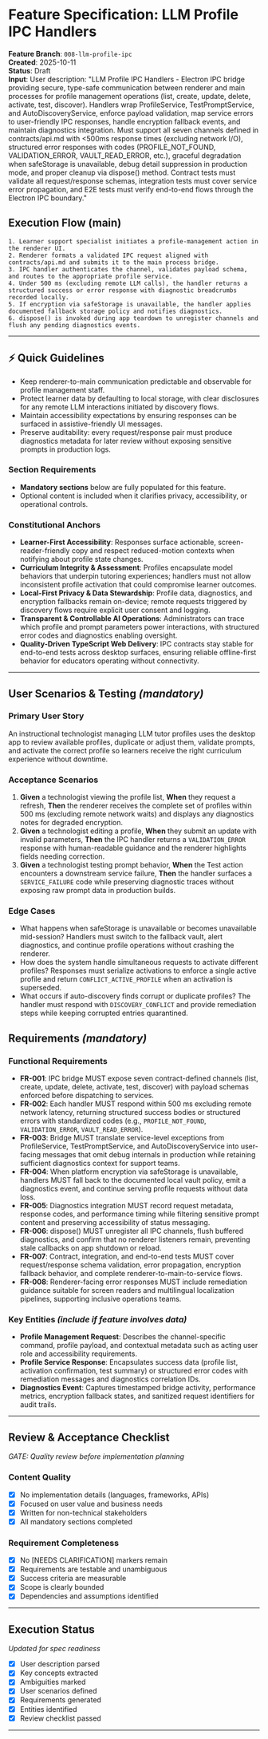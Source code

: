# Feature Specification: LLM Profile IPC Handlers

**Feature Branch**: `008-llm-profile-ipc`  
**Created**: 2025-10-11  
**Status**: Draft  
**Input**: User description: "LLM Profile IPC Handlers - Electron IPC bridge providing secure, type-safe communication between renderer and main processes for profile management operations (list, create, update, delete, activate, test, discover). Handlers wrap ProfileService, TestPromptService, and AutoDiscoveryService, enforce payload validation, map service errors to user-friendly IPC responses, handle encryption fallback events, and maintain diagnostics integration. Must support all seven channels defined in contracts/api.md with <500ms response times (excluding network I/O), structured error responses with codes (PROFILE_NOT_FOUND, VALIDATION_ERROR, VAULT_READ_ERROR, etc.), graceful degradation when safeStorage is unavailable, debug detail suppression in production mode, and proper cleanup via dispose() method. Contract tests must validate all request/response schemas, integration tests must cover service error propagation, and E2E tests must verify end-to-end flows through the Electron IPC boundary."

## Execution Flow (main)
```
1. Learner support specialist initiates a profile-management action in the renderer UI.
2. Renderer formats a validated IPC request aligned with contracts/api.md and submits it to the main process bridge.
3. IPC handler authenticates the channel, validates payload schema, and routes to the appropriate profile service.
4. Under 500 ms (excluding remote LLM calls), the handler returns a structured success or error response with diagnostic breadcrumbs recorded locally.
5. If encryption via safeStorage is unavailable, the handler applies documented fallback storage policy and notifies diagnostics.
6. dispose() is invoked during app teardown to unregister channels and flush any pending diagnostics events.
```

---

## ⚡ Quick Guidelines
- Keep renderer-to-main communication predictable and observable for profile management staff.
- Protect learner data by defaulting to local storage, with clear disclosures for any remote LLM interactions initiated by discovery flows.
- Maintain accessibility expectations by ensuring responses can be surfaced in assistive-friendly UI messages.
- Preserve auditability: every request/response pair must produce diagnostics metadata for later review without exposing sensitive prompts in production logs.

### Section Requirements
- **Mandatory sections** below are fully populated for this feature.
- Optional content is included when it clarifies privacy, accessibility, or operational controls.

### Constitutional Anchors
- **Learner-First Accessibility**: Responses surface actionable, screen-reader-friendly copy and respect reduced-motion contexts when notifying about profile state changes.
- **Curriculum Integrity & Assessment**: Profiles encapsulate model behaviors that underpin tutoring experiences; handlers must not allow inconsistent profile activation that could compromise learner outcomes.
- **Local-First Privacy & Data Stewardship**: Profile data, diagnostics, and encryption fallbacks remain on-device; remote requests triggered by discovery flows require explicit user consent and logging.
- **Transparent & Controllable AI Operations**: Administrators can trace which profile and prompt parameters power interactions, with structured error codes and diagnostics enabling oversight.
- **Quality-Driven TypeScript Web Delivery**: IPC contracts stay stable for end-to-end tests across desktop surfaces, ensuring reliable offline-first behavior for educators operating without connectivity.

---

## User Scenarios & Testing *(mandatory)*

### Primary User Story
An instructional technologist managing LLM tutor profiles uses the desktop app to review available profiles, duplicate or adjust them, validate prompts, and activate the correct profile so learners receive the right curriculum experience without downtime.

### Acceptance Scenarios
1. **Given** a technologist viewing the profile list, **When** they request a refresh, **Then** the renderer receives the complete set of profiles within 500 ms (excluding remote network waits) and displays any diagnostics notes for degraded encryption.
2. **Given** a technologist editing a profile, **When** they submit an update with invalid parameters, **Then** the IPC handler returns a `VALIDATION_ERROR` response with human-readable guidance and the renderer highlights fields needing correction.
3. **Given** a technologist testing prompt behavior, **When** the Test action encounters a downstream service failure, **Then** the handler surfaces a `SERVICE_FAILURE` code while preserving diagnostic traces without exposing raw prompt data in production builds.

### Edge Cases
- What happens when safeStorage is unavailable or becomes unavailable mid-session? Handlers must switch to the fallback vault, alert diagnostics, and continue profile operations without crashing the renderer.
- How does the system handle simultaneous requests to activate different profiles? Responses must serialize activations to enforce a single active profile and return `CONFLICT_ACTIVE_PROFILE` when an activation is superseded.
- What occurs if auto-discovery finds corrupt or duplicate profiles? The handler must respond with `DISCOVERY_CONFLICT` and provide remediation steps while keeping corrupted entries quarantined.

## Requirements *(mandatory)*

### Functional Requirements
- **FR-001**: IPC bridge MUST expose seven contract-defined channels (list, create, update, delete, activate, test, discover) with payload schemas enforced before dispatching to services.
- **FR-002**: Each handler MUST respond within 500 ms excluding remote network latency, returning structured success bodies or structured errors with standardized codes (e.g., `PROFILE_NOT_FOUND`, `VALIDATION_ERROR`, `VAULT_READ_ERROR`).
- **FR-003**: Bridge MUST translate service-level exceptions from ProfileService, TestPromptService, and AutoDiscoveryService into user-facing messages that omit debug internals in production while retaining sufficient diagnostics context for support teams.
- **FR-004**: When platform encryption via safeStorage is unavailable, handlers MUST fall back to the documented local vault policy, emit a diagnostics event, and continue serving profile requests without data loss.
- **FR-005**: Diagnostics integration MUST record request metadata, response codes, and performance timing while filtering sensitive prompt content and preserving accessibility of status messaging.
- **FR-006**: dispose() MUST unregister all IPC channels, flush buffered diagnostics, and confirm that no renderer listeners remain, preventing stale callbacks on app shutdown or reload.
- **FR-007**: Contract, integration, and end-to-end tests MUST cover request/response schema validation, error propagation, encryption fallback behavior, and complete renderer-to-main-to-service flows.
- **FR-008**: Renderer-facing error responses MUST include remediation guidance suitable for screen readers and multilingual localization pipelines, supporting inclusive operations teams.

### Key Entities *(include if feature involves data)*
- **Profile Management Request**: Describes the channel-specific command, profile payload, and contextual metadata such as acting user role and accessibility requirements.
- **Profile Service Response**: Encapsulates success data (profile list, activation confirmation, test summary) or structured error codes with remediation messages and diagnostics correlation IDs.
- **Diagnostics Event**: Captures timestamped bridge activity, performance metrics, encryption fallback states, and sanitized request identifiers for audit trails.

---

## Review & Acceptance Checklist
*GATE: Quality review before implementation planning*

### Content Quality
- [x] No implementation details (languages, frameworks, APIs)
- [x] Focused on user value and business needs
- [x] Written for non-technical stakeholders
- [x] All mandatory sections completed

### Requirement Completeness
- [x] No [NEEDS CLARIFICATION] markers remain
- [x] Requirements are testable and unambiguous  
- [x] Success criteria are measurable
- [x] Scope is clearly bounded
- [x] Dependencies and assumptions identified

---

## Execution Status
*Updated for spec readiness*

- [x] User description parsed
- [x] Key concepts extracted
- [x] Ambiguities marked
- [x] User scenarios defined
- [x] Requirements generated
- [x] Entities identified
- [x] Review checklist passed

---
